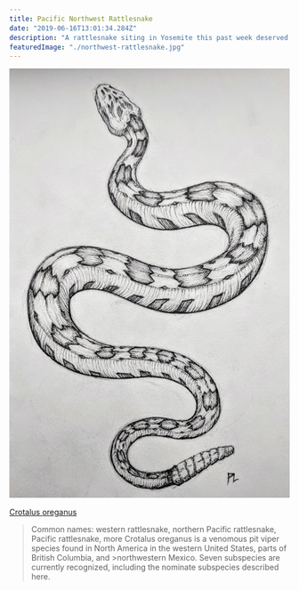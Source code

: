 ```yaml
---
title: Pacific Northwest Rattlesnake
date: "2019-06-16T13:01:34.284Z"
description: "A rattlesnake siting in Yosemite this past week deserved a rattlesnake drawing."
featuredImage: "./northwest-rattlesnake.jpg"
---
```


![Pacific Northwest Rattlesnake](./northwest-rattlesnake.jpg)

[Crotalus oreganus](https://en.wikipedia.org/wiki/Crotalus_oreganus)

> Common names: western rattlesnake, northern Pacific rattlesnake, Pacific rattlesnake, more
> Crotalus oreganus is a venomous pit viper species found in North America in the western United States, parts of British Columbia, and >northwestern Mexico. Seven subspecies are currently recognized, including the nominate subspecies described here.

